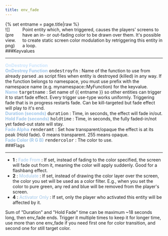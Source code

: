 ```yaml
---
title: env_fade
---
```

<div>{% set entname = page.title|raw %}</div>
<div class="container previewimg">
<div class="columns">
<div class="imagepadding column col-auto" markdown="1">![](preview.png)</div>
<div class="column entityentry" markdown="1">Point entity which, when triggered, causes the players' screens to have an in- or out-fading color to be drawn over them. It's possible to create static screen color modulation by retriggering this entity in a loop.</div>
</div>
</div>
###Keyvalues
<hr>
<div class="accordion entityentry">
<input type="checkbox" id="accordion-1" name="accordion-checkbox" hidden>
<label class="accordion-header" for="accordion-1">
<span style="color:#cae4fc;"><b>OnDestroy Function</b></span>
<i class="icon icon-arrow-right mr-1"></i>
</label>
<div class="accordion-body entgroup">
<div class="entityentry" markdown="1">
<span style="color:#9fc5e8;"><b>OnDestroy Function</b></span> <kbd  class="tooltip" data-tooltip="string">ondestroyfn</kbd> :
Name of the function to use from already parsed .as script files when entity is destroyed (killed) in any way. If the function belongs to namespace, you must use prefix with the namespace name (e.g. mynamespace::MyFunction) for the keyvalue.
</div>
</div>
</div>
<div class="entityentry" markdown="1">
<span style="color:#9fc5e8;"><b>Name</b></span> <kbd  class="tooltip" data-tooltip="target_source">targetname</kbd> :
Set name of {{ entname }} so other entities can trigger it to start fade effect. Every trigger use-type works uniformly. Triggering fade that is in progress restarts fade. Can be kill-targeted but fade effect will play to it's end.
</div>
<div class="entityentry" markdown="1">
<span style="color:#9fc5e8;"><b>Duration (seconds)</b></span> <kbd  class="tooltip" data-tooltip="string">duration</kbd> :
Time, in seconds, the effect will fade in/out.
</div>
<div class="entityentry" markdown="1">
<span style="color:#9fc5e8;"><b>Hold Fade (seconds)</b></span> <kbd  class="tooltip" data-tooltip="string">holdtime</kbd> :
Time, in seconds, the fully faded-in/not yet faded-out state will stay.
</div>
<div class="entityentry" markdown="1">
<span style="color:#9fc5e8;"><b>Fade Alpha</b></span> <kbd  class="tooltip" data-tooltip="integer">renderamt</kbd> :
Set how transparent/opaque the effect is at its peak (Hold fade). 0 means transparent. 255 means opaque.
</div>
<div class="entityentry" markdown="1">
<span style="color:#9fc5e8;"><b>Fade Color (R G B)</b></span> <kbd  class="tooltip" data-tooltip="color255">rendercolor</kbd> :
The color to use.
</div>
###Flags
<hr>
<div class="entityflags">
<ul>
<li class="imagepadding" markdown="1"><b>1</b> : <span style="color:#9fc5e8;">Fade From</span> : If set, instead of fading to the color specified, the screen will fade out from it, meaning the color will apply suddenly. Good for a flashbang effect.</li>
<li class="imagepadding" markdown="1"><b>2</b> : <span style="color:#9fc5e8;">Modulate</span> : If set, instead of drawing the color layer over the screen, the color you set will be used as a color filter. E.g., when you set the color to pure green, any red and blue will be removed from the player's screen.</li>
<li class="imagepadding" markdown="1"><b>4</b> : <span style="color:#9fc5e8;">Activator Only</span> : If set, only the player who activated this entity will be affected by it.</li>
</ul>
</div>
<div class="notices red" markdown="1">Sum of "Duration" and "Hold Fade" time can be maximum ~18 seconds long, then env_fade ends. Trigger it multiple times to keep it for longer time, use more than one env_fade if you need first one for color transition, and second one for still target color.</div>
